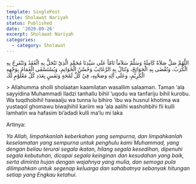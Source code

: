 ```yaml
---
template: SinglePost
title: Sholawat Nariyah
status: Published
date: '2020-09-26'
excerpt: Sholawat Nariyah
categories:
  - category: Sholawat
---
```

اللَّهُمَّ صَلِّ صَلاَةً كَامِلَةً وَسَلِّمْ سَلاَماً تَامّاً عَلَى سَيِّدِنَا مُحَمَّدٍ الَّذِيْ تَنْحَلُّ بِهِ الْعُقَدُ وَتَنْفَرِجُ بِهِ الْكُرَبُ، وَتُقْضَى بِهِ الْحَوَائِجُ، وَتُنَالُ بِهِ الرَّغَائِبُ وَحُسْنُ الْخَوَاتِمِ، وَيُسْتَسْقَى الْغَمَامُ بِوَجْهِهِ الْكَرِيْمِ، وَعَلَى آلِهِ وَصَحْبِهِ، فِيْ كُلِّ لَمْحَةٍ وَنَفَسٍ بِعَدَدِ كُلِّ مَعْلُوْمٍ لَكَ

\> Allahumma sholli sholaatan kaamilatan wasallim salaaman. Taman ‘ala sayyidina Muhammadi lladzi tanhallu bihil ‘uqodu wa tanfariju bihil kurobu. Wa tuqdhobihil hawaaiju wa tunna lu bihiro ‘ibu wa husnul khotima wa yustaqol ghomawu biwajhihil kariim wa ‘ala aalihi washohbihi fii kulli lamhatin wa hafasim bi’adadi kulli ma’lu mi laka



Artinya:

_Ya Allah, limpahkanlah  keberkahan yang sempurna, dan limpahkanlah  keselamatan yang sempurna untuk penghulu kami Muhammad, yang dengan beliau terurai segala ikatan, hilang segala kesedihan, dipenuhi segala kebutuhan, dicapai segala keinginan dan kesudahan yang baik, serta diminta hujan dengan wajahnya yang mulia, dan semoga pula dilimpahkan untuk segenap keluarga dan sahabatnya sebanyak hitungan setiap yang Engkau ketahui._
